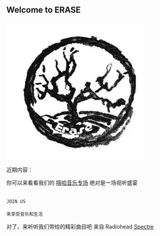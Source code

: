 ## Welcome to ERASE

<img src="eraselogo.jpg">

近期内容：

你可以来看看我们的 [嘻哈音乐专场](https://mp.weixin.qq.com/s/UBlBFh8MkVT1pRS-ke0yKg) 
绝对是一场视听盛宴


```markdown

JOIN US

来享受音乐和生活

```

对了，来听听我们带给的精彩曲目吧
来自 Radiohead
[Spectre](Radiohead-Specture.mp3")

